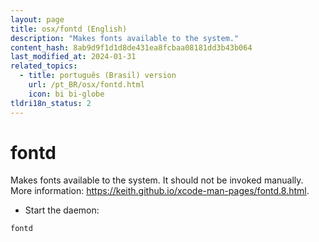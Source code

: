 ```yaml
---
layout: page
title: osx/fontd (English)
description: "Makes fonts available to the system."
content_hash: 8ab9d9f1d1d8de431ea8fcbaa08181dd3b43b064
last_modified_at: 2024-01-31
related_topics:
  - title: português (Brasil) version
    url: /pt_BR/osx/fontd.html
    icon: bi bi-globe
tldri18n_status: 2
---
```

# fontd

Makes fonts available to the system.
It should not be invoked manually.
More information: <https://keith.github.io/xcode-man-pages/fontd.8.html>.

- Start the daemon:

`fontd`

